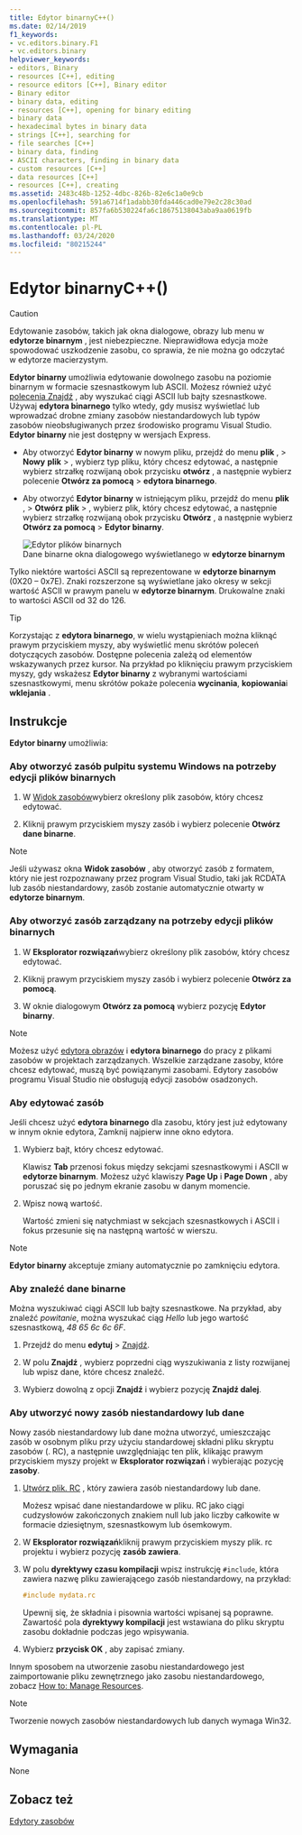 ```yaml
---
title: Edytor binarnyC++()
ms.date: 02/14/2019
f1_keywords:
- vc.editors.binary.F1
- vc.editors.binary
helpviewer_keywords:
- editors, Binary
- resources [C++], editing
- resource editors [C++], Binary editor
- Binary editor
- binary data, editing
- resources [C++], opening for binary editing
- binary data
- hexadecimal bytes in binary data
- strings [C++], searching for
- file searches [C++]
- binary data, finding
- ASCII characters, finding in binary data
- custom resources [C++]
- data resources [C++]
- resources [C++], creating
ms.assetid: 2483c48b-1252-4dbc-826b-82e6c1a0e9cb
ms.openlocfilehash: 591a6714f1adabb30fda446cad0e79e2c28c30ad
ms.sourcegitcommit: 857fa6b530224fa6c18675138043aba9aa0619fb
ms.translationtype: MT
ms.contentlocale: pl-PL
ms.lasthandoff: 03/24/2020
ms.locfileid: "80215244"
---
```

# <a name="binary-editor-c"></a>Edytor binarnyC++()

> [!CAUTION]
> Edytowanie zasobów, takich jak okna dialogowe, obrazy lub menu w **edytorze binarnym** , jest niebezpieczne. Nieprawidłowa edycja może spowodować uszkodzenie zasobu, co sprawia, że nie można go odczytać w edytorze macierzystym.

**Edytor binarny** umożliwia edytowanie dowolnego zasobu na poziomie binarnym w formacie szesnastkowym lub ASCII. Możesz również użyć [polecenia Znajdź](/visualstudio/ide/reference/find-command) , aby wyszukać ciągi ASCII lub bajty szesnastkowe. Używaj **edytora binarnego** tylko wtedy, gdy musisz wyświetlać lub wprowadzać drobne zmiany zasobów niestandardowych lub typów zasobów nieobsługiwanych przez środowisko programu Visual Studio. **Edytor binarny** nie jest dostępny w wersjach Express.

- Aby otworzyć **Edytor binarny** w nowym pliku, przejdź do menu **plik** , > **Nowy** **plik** > , wybierz typ pliku, który chcesz edytować, a następnie wybierz strzałkę rozwijaną obok przycisku **otwórz** , a następnie wybierz polecenie **Otwórz za pomocą** > **edytora binarnego**.

- Aby otworzyć **Edytor binarny** w istniejącym pliku, przejdź do menu **plik** , > **Otwórz** **plik** > , wybierz plik, który chcesz edytować, a następnie wybierz strzałkę rozwijaną obok przycisku **Otwórz** , a następnie wybierz **Otwórz za pomocą** > **Edytor binarny**.

   ![Edytor plików binarnych](../mfc/media/vcbinaryeditor2.gif "vcBinaryEditor2")<br/>
   Dane binarne okna dialogowego wyświetlanego w **edytorze binarnym**

Tylko niektóre wartości ASCII są reprezentowane w **edytorze binarnym** (0X20 – 0x7E). Znaki rozszerzone są wyświetlane jako okresy w sekcji wartość ASCII w prawym panelu w **edytorze binarnym**. Drukowalne znaki to wartości ASCII od 32 do 126.

> [!TIP]
> Korzystając z **edytora binarnego**, w wielu wystąpieniach można kliknąć prawym przyciskiem myszy, aby wyświetlić menu skrótów poleceń dotyczących zasobów. Dostępne polecenia zależą od elementów wskazywanych przez kursor. Na przykład po kliknięciu prawym przyciskiem myszy, gdy wskażesz **Edytor binarny** z wybranymi wartościami szesnastkowymi, menu skrótów pokaże polecenia **wycinania**, **kopiowania**i **wklejania** .

## <a name="how-to"></a>Instrukcje

**Edytor binarny** umożliwia:

### <a name="to-open-a-windows-desktop-resource-for-binary-editing"></a>Aby otworzyć zasób pulpitu systemu Windows na potrzeby edycji plików binarnych

1. W [Widok zasobów](how-to-create-a-resource-script-file.md#create-resources)wybierz określony plik zasobów, który chcesz edytować.

1. Kliknij prawym przyciskiem myszy zasób i wybierz polecenie **Otwórz dane binarne**.

> [!NOTE]
> Jeśli używasz okna **Widok zasobów** , aby otworzyć zasób z formatem, który nie jest rozpoznawany przez program Visual Studio, taki jak RCDATA lub zasób niestandardowy, zasób zostanie automatycznie otwarty w **edytorze binarnym**.

### <a name="to-open-a-managed-resource-for-binary-editing"></a>Aby otworzyć zasób zarządzany na potrzeby edycji plików binarnych

1. W **Eksplorator rozwiązań**wybierz określony plik zasobów, który chcesz edytować.

1. Kliknij prawym przyciskiem myszy zasób i wybierz polecenie **Otwórz za pomocą**.

1. W oknie dialogowym **Otwórz za pomocą** wybierz pozycję **Edytor binarny**.

> [!NOTE]
> Możesz użyć [edytora obrazów](../windows/image-editor-for-icons.md) i **edytora binarnego** do pracy z plikami zasobów w projektach zarządzanych. Wszelkie zarządzane zasoby, które chcesz edytować, muszą być powiązanymi zasobami. Edytory zasobów programu Visual Studio nie obsługują edycji zasobów osadzonych.

### <a name="to-edit-a-resource"></a>Aby edytować zasób

Jeśli chcesz użyć **edytora binarnego** dla zasobu, który jest już edytowany w innym oknie edytora, Zamknij najpierw inne okno edytora.

1. Wybierz bajt, który chcesz edytować.

   Klawisz **Tab** przenosi fokus między sekcjami szesnastkowymi i ASCII w **edytorze binarnym**. Możesz użyć klawiszy **Page Up** i **Page Down** , aby poruszać się po jednym ekranie zasobu w danym momencie.

1. Wpisz nową wartość.

   Wartość zmieni się natychmiast w sekcjach szesnastkowych i ASCII i fokus przesunie się na następną wartość w wierszu.

> [!NOTE]
> **Edytor binarny** akceptuje zmiany automatycznie po zamknięciu edytora.

### <a name="to-find-binary-data"></a>Aby znaleźć dane binarne

Można wyszukiwać ciągi ASCII lub bajty szesnastkowe. Na przykład, aby znaleźć *powitanie*, można wyszukać ciąg *Hello* lub jego wartość szesnastkową, *48 65 6c 6c 6F*.

1. Przejdź do menu **edytuj** > [Znajdź](/visualstudio/ide/reference/find-command).

1. W polu **Znajdź** , wybierz poprzedni ciąg wyszukiwania z listy rozwijanej lub wpisz dane, które chcesz znaleźć.

1. Wybierz dowolną z opcji **Znajdź** i wybierz pozycję **Znajdź dalej**.

### <a name="to-create-a-new-custom-or-data-resource"></a>Aby utworzyć nowy zasób niestandardowy lub dane

Nowy zasób niestandardowy lub dane można utworzyć, umieszczając zasób w osobnym pliku przy użyciu standardowej składni pliku skryptu zasobów (. RC), a następnie uwzględniając ten plik, klikając prawym przyciskiem myszy projekt w **Eksplorator rozwiązań** i wybierając pozycję **zasoby**.

1. [Utwórz plik. RC](../windows/how-to-create-a-resource-script-file.md) , który zawiera zasób niestandardowy lub dane.

   Możesz wpisać dane niestandardowe w pliku. RC jako ciągi cudzysłowów zakończonych znakiem null lub jako liczby całkowite w formacie dziesiętnym, szesnastkowym lub ósemkowym.

1. W **Eksplorator rozwiązań**kliknij prawym przyciskiem myszy plik. rc projektu i wybierz pozycję **zasób zawiera**.

1. W polu **dyrektywy czasu kompilacji** wpisz instrukcję `#include`, która zawiera nazwę pliku zawierającego zasób niestandardowy, na przykład:

    ```cpp
    #include mydata.rc
    ```

   Upewnij się, że składnia i pisownia wartości wpisanej są poprawne. Zawartość pola **dyrektywy kompilacji** jest wstawiana do pliku skryptu zasobu dokładnie podczas jego wpisywania.

1. Wybierz **przycisk OK** , aby zapisać zmiany.

Innym sposobem na utworzenie zasobu niestandardowego jest zaimportowanie pliku zewnętrznego jako zasobu niestandardowego, zobacz [How to: Manage Resources](../windows/how-to-import-and-export-resources.md).

> [!NOTE]
> Tworzenie nowych zasobów niestandardowych lub danych wymaga Win32.

## <a name="requirements"></a>Wymagania

None

## <a name="see-also"></a>Zobacz też

[Edytory zasobów](../windows/resource-editors.md)
